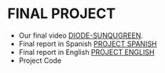 # FINAL PROJECT
- Our final video [DIODE-SUNQUGREEN](https://youtu.be/LHSEAyzpRBk "SPACE APPS CHALLENGE").
- Final report in Spanish [PROJECT SPANISH](space_apps/final_report/ESPAÑOL.pdf)
- Final report in English [PROJECT ENGLISH](space_apps/final_report/ESPAÑOL.pdf)
- Project Code 
 
